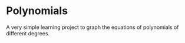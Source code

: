 # Polynomials

A very simple learning project to graph the equations of polynomials of different degrees.
